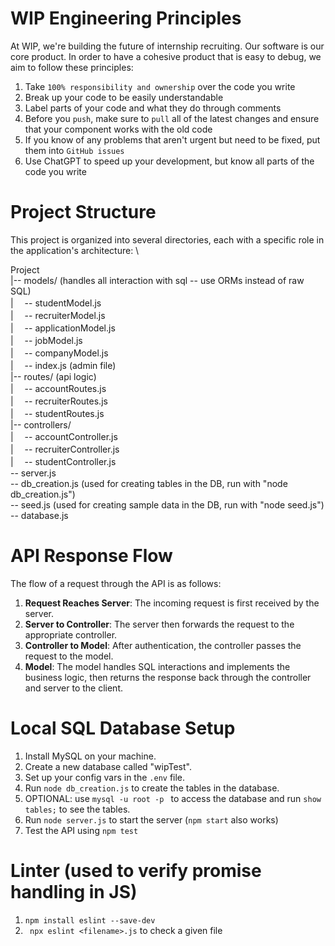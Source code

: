 # WIP Engineering Principles

At WIP, we're building the future of internship recruiting. Our software is our core product. In order to have a cohesive product that is easy to debug, we aim to follow these principles:

1. Take `100% responsibility and ownership` over the code you write
2. Break up your code to be easily understandable
3. Label parts of your code and what they do through comments
4. Before you `push`, make sure to `pull` all of the latest changes and ensure that your component works with the old code
5. If you know of any problems that aren't urgent but need to be fixed, put them into `GitHub issues`
6. Use ChatGPT to speed up your development, but know all parts of the code you write 

# Project Structure

This project is organized into several directories, each with a specific role in the application's architecture: \

Project \
|-- models/ (handles all interaction with sql -- use ORMs instead of raw SQL) \
|   &#x3000;-- studentModel.js \
|   &#x3000;-- recruiterModel.js \
|   &#x3000;-- applicationModel.js \
|   &#x3000;-- jobModel.js \
|   &#x3000;-- companyModel.js \
|   &#x3000;-- index.js (admin file) \
|-- routes/ (api logic) \
|   &#x3000;-- accountRoutes.js \
|   &#x3000;-- recruiterRoutes.js \
|   &#x3000;-- studentRoutes.js \
|-- controllers/ \
|   &#x3000;-- accountController.js \
|   &#x3000;-- recruiterController.js \
|   &#x3000;-- studentController.js \
-- server.js \
-- db_creation.js (used for creating tables in the DB, run with "node db_creation.js") \
-- seed.js (used for creating sample data in the DB, run with "node seed.js") \
-- database.js

# API Response Flow

The flow of a request through the API is as follows:

1. **Request Reaches Server**: The incoming request is first received by the server.
2. **Server to Controller**: The server then forwards the request to the appropriate controller.
3. **Controller to Model**: After authentication, the controller passes the request to the model.
4. **Model**: The model handles SQL interactions and implements the business logic, then returns the response back through the controller and server to the client.

# Local SQL Database Setup

1. Install MySQL on your machine.
2. Create a new database called "wipTest".
3. Set up your config vars in the ` .env ` file.
4. Run ` node db_creation.js ` to create the tables in the database.
5. OPTIONAL: use ```mysql -u root -p ``` to access the database and run ```show tables;``` to see the tables.
6. Run ` node server.js ` to start the server (``` npm start ``` also works)
7. Test the API using ```npm test```

# Linter (used to verify promise handling in JS)
1. ` npm install eslint --save-dev `
2. ` npx eslint <filename>.js` to check a given file

